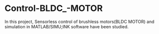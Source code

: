# Control-BLDC_-MOTOR
In this project, Sensorless control of brushless motors(BLDC MOTOR) and simulation in MATLAB/SIMU;INK software have been studied.
